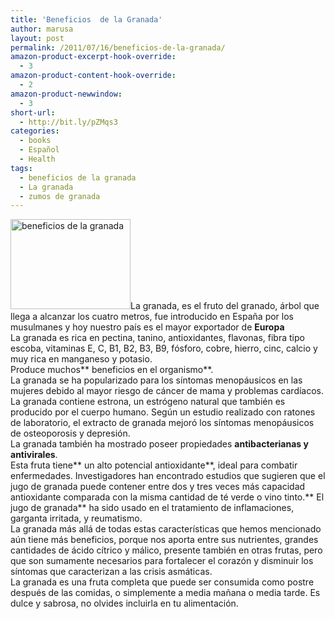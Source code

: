 ```yaml
---
title: 'Beneficios  de la Granada'
author: marusa
layout: post
permalink: /2011/07/16/beneficios-de-la-granada/
amazon-product-excerpt-hook-override:
  - 3
amazon-product-content-hook-override:
  - 2
amazon-product-newwindow:
  - 3
short-url:
  - http://bit.ly/pZMqs3
categories:
  - books
  - Español
  - Health
tags:
  - beneficios de la granada
  - La granada
  - zumos de granada
---
```

[<img src="http://blogs.bikecrawler.com/wp-content/uploads/2011/07/granada.jpg" alt="beneficios de la granada" width="192" height="144" class="alignleft size-full wp-image-951" />][1]La granada, es el fruto del granado, árbol que llega a alcanzar los cuatro metros, fue introducido en España por los musulmanes y hoy nuestro país es el mayor exportador de **Europa**  
La granada es rica en pectina, tanino, antioxidantes, flavonas, fibra tipo escoba, vitaminas E, C, B1, B2, B3, B9, fósforo, cobre, hierro, cinc, calcio y muy rica en manganeso y potasio.  
Produce muchos** beneficios en el organismo**.  
La granada se ha popularizado para los síntomas menopáusicos en las mujeres debido al mayor riesgo de cáncer de mama y problemas cardíacos. La granada contiene estrona, un estrógeno natural que también es producido por el cuerpo humano. Según un estudio realizado con ratones de laboratorio, el extracto de granada mejoró los síntomas menopáusicos de osteoporosis y depresión.  
La granada también ha mostrado poseer propiedades **antibacterianas y antivirales**.  
Esta fruta tiene** un alto potencial antioxidante**, ideal para combatir enfermedades. Investigadores han encontrado estudios que sugieren que el jugo de granada puede contener entre dos y tres veces más capacidad antioxidante comparada con la misma cantidad de té verde o vino tinto.** El jugo de granada** ha sido usado en el tratamiento de inflamaciones, garganta irritada, y reumatismo.  
La granada más allá de todas estas características que hemos mencionado aún tiene más beneficios, porque nos aporta entre sus nutrientes, grandes cantidades de ácido cítrico y málico, presente también en otras frutas, pero que son sumamente necesarios para fortalecer el corazón y disminuir los síntomas que caracterizan a las crisis asmáticas.  
La granada es una fruta completa que puede ser consumida como postre después de las comidas, o simplemente a media mañana o media tarde. Es dulce y sabrosa, no olvides incluirla en tu alimentación.

 [1]: http://blogs.bikecrawler.com/wp-content/uploads/2011/07/granada.jpg